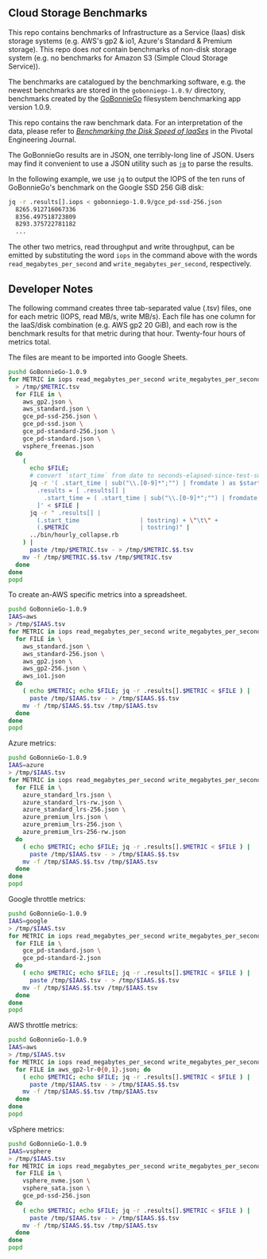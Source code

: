 ## Cloud Storage Benchmarks

This repo contains benchmarks of Infrastructure as a Service (Iaas) disk storage
systems (e.g. AWS's gp2 & io1, Azure's Standard & Premium storage). This repo
does _not_ contain benchmarks of non-disk storage system (e.g. no benchmarks for
Amazon S3 (Simple Cloud Storage Service)).

The benchmarks are catalogued by the benchmarking software, e.g. the newest
benchmarks are stored in the `gobonniego-1.0.9/` directory, benchmarks created
by the [GoBonnieGo](https://github.com/cunnie/gobonniego) filesystem
benchmarking app version 1.0.9.

This repo contains the raw benchmark data. For an interpretation of the data,
please refer to *[Benchmarking the Disk Speed of
IaaSes](http://engineering.pivotal.io/post/gobonniego_results/)* in the Pivotal
Engineering Journal.

The GoBonnieGo results are in JSON, one terribly-long line of JSON. Users may
find it convenient to use a JSON utility such as
[`jq`](https://stedolan.github.io/jq/) to parse the results.

In the following example, we use `jq` to output the IOPS of the ten runs of
GoBonnieGo's benchmark on the Google SSD 256 GiB disk:

```bash
jq -r .results[].iops < gobonniego-1.0.9/gce_pd-ssd-256.json
  8265.912716067336
  8356.497518723809
  8293.375722781182
  ...
```

The other two metrics, read throughput and write throughput, can be emitted by
substituting the word `iops` in the command above with the words
`read_megabytes_per_second` and `write_megabytes_per_second`, respectively.

## Developer Notes

The following command creates three tab-separated value (.tsv) files, one for
each metric (IOPS, read MB/s, write MB/s). Each file has one column for the IaaS/disk combination (e.g. AWS gp2 20 GiB), and each row is the benchmark results for
that metric during that hour. Twenty-four hours of metrics total.

The files are meant to be imported into Google Sheets.

```bash
pushd GoBonnieGo-1.0.9
for METRIC in iops read_megabytes_per_second write_megabytes_per_second; do
  > /tmp/$METRIC.tsv
  for FILE in \
    aws_gp2.json \
    aws_standard.json \
    gce_pd-ssd-256.json \
    gce_pd-ssd.json \
    gce_pd-standard-256.json \
    gce_pd-standard.json \
    vsphere_freenas.json
  do
    (
      echo $FILE;
      # convert `start_time` from date to seconds-elapsed-since-test-suite-began
      jq -r '( .start_time | sub("\\.[0-9]*";"") | fromdate ) as $start_time |
        .results = [ .results[] |
          .start_time = ( .start_time | sub("\\.[0-9]*";"") | fromdate - $start_time )
        ]' < $FILE |
      jq -r " .results[] |
        (.start_time                 | tostring) + \"\t\" +
        (.$METRIC                    | tostring)" |
      ../bin/hourly_collapse.rb
    ) |
      paste /tmp/$METRIC.tsv - > /tmp/$METRIC.$$.tsv
    mv -f /tmp/$METRIC.$$.tsv /tmp/$METRIC.tsv
  done
done
popd
```

To create an-AWS specific metrics into a spreadsheet.

```bash
pushd GoBonnieGo-1.0.9
IAAS=aws
> /tmp/$IAAS.tsv
for METRIC in iops read_megabytes_per_second write_megabytes_per_second; do
  for FILE in \
    aws_standard.json \
    aws_standard-256.json \
    aws_gp2.json \
    aws_gp2-256.json \
    aws_io1.json
  do
    ( echo $METRIC; echo $FILE; jq -r .results[].$METRIC < $FILE ) |
      paste /tmp/$IAAS.tsv - > /tmp/$IAAS.$$.tsv
    mv -f /tmp/$IAAS.$$.tsv /tmp/$IAAS.tsv
  done
done
popd
```

Azure metrics:

```bash
pushd GoBonnieGo-1.0.9
IAAS=azure
> /tmp/$IAAS.tsv
for METRIC in iops read_megabytes_per_second write_megabytes_per_second; do
  for FILE in \
    azure_standard_lrs.json \
    azure_standard_lrs-rw.json \
    azure_standard_lrs-256.json \
    azure_premium_lrs.json \
    azure_premium_lrs-256.json \
    azure_premium_lrs-256-rw.json
  do
    ( echo $METRIC; echo $FILE; jq -r .results[].$METRIC < $FILE ) |
      paste /tmp/$IAAS.tsv - > /tmp/$IAAS.$$.tsv
    mv -f /tmp/$IAAS.$$.tsv /tmp/$IAAS.tsv
  done
done
popd
```

Google throttle metrics:

```bash
pushd GoBonnieGo-1.0.9
IAAS=google
> /tmp/$IAAS.tsv
for METRIC in iops read_megabytes_per_second write_megabytes_per_second; do
  for FILE in \
    gce_pd-standard.json \
    gce_pd-standard-2.json
  do
    ( echo $METRIC; echo $FILE; jq -r .results[].$METRIC < $FILE ) |
      paste /tmp/$IAAS.tsv - > /tmp/$IAAS.$$.tsv
    mv -f /tmp/$IAAS.$$.tsv /tmp/$IAAS.tsv
  done
done
popd
```

AWS throttle metrics:

```bash
pushd GoBonnieGo-1.0.9
IAAS=aws
> /tmp/$IAAS.tsv
for METRIC in iops read_megabytes_per_second write_megabytes_per_second; do
  for FILE in aws_gp2-lr-0{0,1}.json; do
    ( echo $METRIC; echo $FILE; jq -r .results[].$METRIC < $FILE ) |
      paste /tmp/$IAAS.tsv - > /tmp/$IAAS.$$.tsv
    mv -f /tmp/$IAAS.$$.tsv /tmp/$IAAS.tsv
  done
done
popd
```

vSphere metrics:

```bash
pushd GoBonnieGo-1.0.9
IAAS=vsphere
> /tmp/$IAAS.tsv
for METRIC in iops read_megabytes_per_second write_megabytes_per_second; do
  for FILE in \
    vsphere_nvme.json \
    vsphere_sata.json \
    gce_pd-ssd-256.json
  do
    ( echo $METRIC; echo $FILE; jq -r .results[].$METRIC < $FILE ) |
      paste /tmp/$IAAS.tsv - > /tmp/$IAAS.$$.tsv
    mv -f /tmp/$IAAS.$$.tsv /tmp/$IAAS.tsv
  done
done
popd
```
